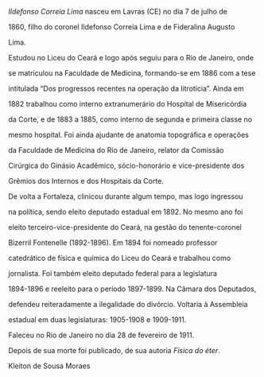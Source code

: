 

*Ildefonso Correia Lima* nasceu em Lavras (CE) no dia 7 de julho de

1860, filho do coronel Ildefonso Correia Lima e de Fideralina Augusto

Lima.



Estudou no Liceu do Ceará e logo após seguiu para o Rio de Janeiro, onde

se matriculou na Faculdade de Medicina, formando-se em 1886 com a tese

intitulada “Dos progressos recentes na operação da litrotícia”. Ainda em

1882 trabalhou como interno extranumerário do Hospital de Misericórdia

da Corte, e de 1883 a 1885, como interno de segunda e primeira classe no

mesmo hospital. Foi ainda ajudante de anatomia topográfica e operações

da Faculdade de Medicina do Rio de Janeiro, relator da Comissão

Cirúrgica do Ginásio Acadêmico, sócio-honorário e vice-presidente dos

Grêmios dos Internos e dos Hospitais da Corte.



De volta a Fortaleza, clinicou durante algum tempo, mas logo ingressou

na política, sendo eleito deputado estadual em 1892. No mesmo ano foi

eleito terceiro-vice-presidente do Ceará, na gestão do tenente-coronel

Bizerril Fontenelle (1892-1896). Em 1894 foi nomeado professor

catedrático de física e química do Liceu do Ceará e trabalhou como

jornalista. Foi também eleito deputado federal para a legislatura

1894-1896 e reeleito para o período 1897-1899. Na Câmara dos Deputados,

defendeu reiteradamente a ilegalidade do divórcio. Voltaria à Assembleia

estadual em duas legislaturas: 1905-1908 e 1909-1911.



Faleceu no Rio de Janeiro no dia 28 de fevereiro de 1911.



Depois de sua morte foi publicado, de sua autoria *Física do éter*.



Kleiton de Sousa Moraes



